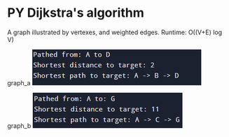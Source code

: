 # PY Dijkstra's algorithm

A graph illustrated by vertexes, and weighted edges.
Runtime: O((V+E) log V)

graph_a
![Graph A](graph_a.png)


graph_b
![Graph B](graph_b.png)
